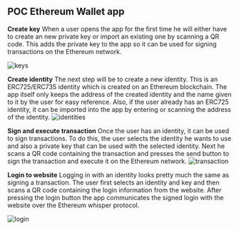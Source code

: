 ## POC Ethereum Wallet app

**Create key**
When a user opens the app for the first time he will either have to create an new private key or import an existing one by scanning a QR code. This adds the private key to the app so it can be used for signing transactions on the Ethereum network.
 
![keys](https://user-images.githubusercontent.com/29141548/48069834-bde5b900-e1d6-11e8-85f4-5334bc2848ab.png)

**Create identity**
The next step will be to create a new identity. This is an ERC725/ERC735 identity which is created on an Ethereum blockchain. The app itself only keeps the address of the created identity and the name given to it by the user for easy reference. Also, if the user already has an ERC725 identity, it can be imported into the app by entering or scanning the address of the identity. 
![identities](https://user-images.githubusercontent.com/29141548/48069854-c8a04e00-e1d6-11e8-9f61-7d271863fae8.png)
 

**Sign and execute transaction**
Once the user has an identity, it can be used to sign transactions. To do this, the user selects the identity he wants to use and also a private key that can be used with the selected identity. Next he scans a QR code containing the transaction and presses the send button to sign the transaction and execute it on the Ethereum network.
![transaction](https://user-images.githubusercontent.com/29141548/48069860-cc33d500-e1d6-11e8-8e6c-03e227068052.png)

 
**Login to website**
Logging in with an identity looks pretty much the same as signing a transaction. The user first selects an identity and key and then scans a QR code containing the login information from the website. After pressing the login button the app communicates the signed login with the website over the Ethereum whisper protocol.
 
![login](https://user-images.githubusercontent.com/29141548/48069867-d05ff280-e1d6-11e8-971e-959a498781c0.png)


